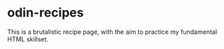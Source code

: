 # odin-recipes
This is a brutalistic recipe page, with the aim to practice my fundamental HTML skillset.